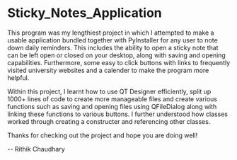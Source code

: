 # Sticky_Notes_Application
This program was my lengthiest project in which I attempted to make a usable application bundled together with PyInstaller for any user to note down daily reminders. This includes the ability to open a sticky note that can be left open or closed on your desktop, along with saving and opening capabilities. Furthermore, some easy to click buttons with links to frequently visited university websites and a calender to make the program more helpful.

Within this project, I learnt how to use QT Designer efficiently, split up 1000+ lines of code to create more manageable files and create various functions such as saving and opening files using QFileDialog along with linking these functions to various buttons. I further understood how classes worked through creating a constructer and referencing other classes.

Thanks for checking out the project and hope you are doing well!

-- Rithik Chaudhary

